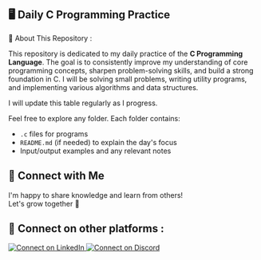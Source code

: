 ## 🖥️ **Daily C Programming Practice** 

📌 About This Repository : 

This repository is dedicated to my daily practice of the **C Programming Language**. 
The goal is to consistently improve my understanding of core programming concepts, sharpen problem-solving skills, and build a strong foundation in C. 
I will be solving small problems, writing utility programs, and implementing various algorithms and data structures.

I will update this table regularly as I progress.

Feel free to explore any folder. Each folder contains:
- `.c` files for programs
- `README.md` (if needed) to explain the day's focus
- Input/output examples and any relevant notes

## 🤝 Connect with Me

I'm happy to share knowledge and learn from others!  
Let's grow together 🚀

## 🔗 Connect on other platforms : 
<a href="https://www.linkedin.com/in/raghavendra-g204800/" target="_blank">
  <img src="https://img.shields.io/badge/Connect%20on%20LinkedIn-0A66C2?style=for-the-badge&logo=linkedin&logoColor=white" alt="Connect on LinkedIn">
</a>
<a href="https://discord.com/users/sasly204800" target="_blank">
  <img src="https://img.shields.io/badge/Connect%20on%20Discord-5865F2?style=for-the-badge&logo=discord&logoColor=white" alt="Connect on Discord">
</a>




